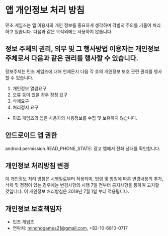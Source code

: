 # 앱 개인정보 처리 방침
민초 게임즈는 앱 이용자의 개인 정보를 중요하게 생각하며 각별히 주의를 기울여 처리하고 있습니다. 다음과 같은 목적외에는 사용하지 않습니다.

## 정보 주체의 권리, 의무 및 그 행사방법 이용자는 개인정보 주체로서 다음과 같은 권리를 행사할 수 있습니다.
정보주체는 민초 게임즈에 대해 언제든지 다음 각 호의 개인정보 보호 관련 권리를 행사할 수 있습니다.
1. 개인정보 열람요구
2. 오류 등이 있을 경우 정정 요구
3. 삭제요구
4. 처리정지 요구
* 민초 게임즈의 앱은 사용자의 사용정보를 수집 및 보유하지 않습니다.


## 안드로이드 앱 권한

android.permission.READ_PHONE_STATE: 광고 앱에서 전화 상태를 확인합니다.


## 개인정보 처리방침 변경

이 개인정보 처리 방침은 시행일로부터 적용되며, 법령 및 방침에 따른 변경내용의 추가, 삭제 및 정정이 있는 경우에는 변경사항의 시행 7일 전부터 공지사항을 통하여 고지할 것입니다.
이 개인정보 처리방침은 2018년 7월 1일 부터 적용됩니다.


## 개인정보 보호책임자

- 민초 게임즈
- 연락처: minchogames21@gmail.com, +82-10-6810-0717
